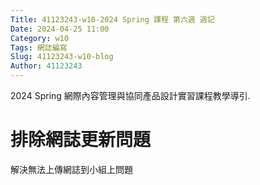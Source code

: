 ```yaml
---
Title: 41123243-w10-2024 Spring 課程 第六週 週記
Date: 2024-04-25 11:00
Category: w10
Tags: 網誌編寫
Slug: 41123243-w10-blog
Author: 41123243
---
```


2024 Spring 網際內容管理與協同產品設計實習課程教學導引.

<!-- PELICAN_END_SUMMARY -->

# 排除網誌更新問題 
解決無法上傳網誌到小組上問題